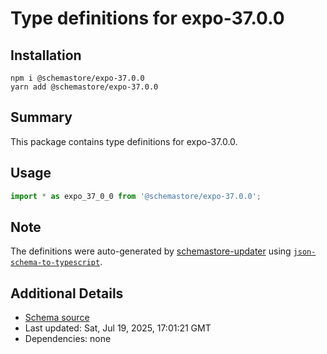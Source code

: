 # Type definitions for expo-37.0.0

## Installation

```
npm i @schemastore/expo-37.0.0
yarn add @schemastore/expo-37.0.0
```

## Summary

This package contains type definitions for expo-37.0.0.

## Usage

```ts
import * as expo_37_0_0 from '@schemastore/expo-37.0.0';
```

## Note

The definitions were auto-generated by [schemastore-updater](https://github.com/ffflorian/schemastore-updater) using [`json-schema-to-typescript`](https://www.npmjs.com/package/json-schema-to-typescript).

## Additional Details

* [Schema source](https://github.com/SchemaStore/schemastore/tree/master/src/schemas/json/expo-37.0.0)
* Last updated: Sat, Jul 19, 2025, 17:01:21 GMT
* Dependencies: none

